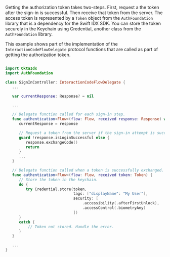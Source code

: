 Getting the authorization token takes two-steps. First, request a the token after the sign-in is successful. Then receive that token from the server. The access token is represented by a `Token` object from the `AuthFoundation` library that is a dependency for the Swift IDX SDK. You can store the token securely in the Keychain using Credential, another class from the `AuthFoundation` library.

This example shows part of the implementation of the `InteractionCodeFlowDelegate` protocol functions that are called as part of getting the authorization token.


```swift

import OktaIdx
import AuthFoundation

class SignInController: InteractionCodeFlowDelegate {
   ...

   var currentResponse: Response? = nil

   ...

   // Delegate function called for each sign-in step.
   func authentication<Flow>(flow: Flow, received response: Response) where Flow : InteractionCodeFlow {
      currentResponse = response

      // Request a token from the server if the sign-in attempt is successful.
      guard !response.isLoginSuccessful else {
         response.exchangeCode()
         return
      }
      ...
   }

   // Delegate function called when a token is successfully exchanged.
   func authentication<Flow>(flow: Flow, received token: Token) {
      // Store the token in the keychain.
      do {
         try Credential.store(token,
                              tags: ["displayName": "My User"],
                              security: [
                                  .accessibility(.afterFirstUnlock),
                                  .accessControl(.biometryAny)
                              ])
      }
      catch {
          // Token not stored. Handle the error.
      }
   }

   ...
}
```


